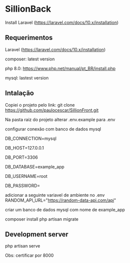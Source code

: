 # SillionBack

Install Laravel (https://laravel.com/docs/10.x/installation)

## Requerimentos
Laravel (https://laravel.com/docs/10.x/installation)

composer: latest version

php 8.0: https://www.php.net/manual/pt_BR/install.php

mysql: lastest version


## Intalação
Copiei o projeto pelo link: 
git clone [https://github.com/paulocescar/SillionFront.git
](https://github.com/paulocescar/testSillion.git)

Na pasta raiz do projeto alterar 
.env.example para .env

configurar conexão com banco de dados mysql

DB_CONNECTION=mysql

DB_HOST=127.0.0.1

DB_PORT=3306

DB_DATABASE=example_app

DB_USERNAME=root

DB_PASSWORD=

adicionar a seguinte variavel de ambiente no .env
RANDOM_API_URL="https://random-data-api.com/api"

criar um banco de dados mysql com nome de example_app

composer install
php artisan migrate



## Development server
php artisan serve

Obs: certificar por 8000

